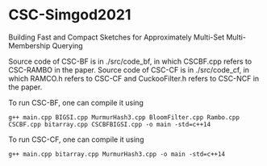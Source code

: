 # CSC-Simgod2021
Building Fast and Compact Sketches for Approximately Multi-Set Multi-Membership Querying

Source code of CSC-BF is in ./src/code_bf, in which CSCBF.cpp refers to CSC-RAMBO in the paper.
Source code of CSC-CF is in ./src/code_cf, in which RAMCO.h refers to CSC-CF and CuckooFilter.h refers to CSC-NCF in the paper.

To run CSC-BF, one can compile it using

`g++ main.cpp BIGSI.cpp MurmurHash3.cpp BloomFilter.cpp Rambo.cpp CSCBF.cpp bitarray.cpp CSCBFBIGSI.cpp -o main -std=c++14`

To run CSC-CF, one can compile it using

`g++ main.cpp bitarray.cpp MurmurHash3.cpp -o main -std=c++14`

